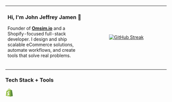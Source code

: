 <!--Header-->

<table border="0">
  <tr>
    <td width="50%" valign="top">
      <h3>Hi, I'm John Jeffrey Jamen 👋</h3>
      <p>
        Founder of <a href="https://omsim.io" target="_blank"><strong>Omsim.io</strong></a> and a Shopify-focused full-stack developer.
        I design and ship scalable eCommerce solutions, automate workflows, and create tools that solve real problems.
     </p>
     <br>
    </td>
    <td width="50%" valign="center" align="center">
      <a href="https://git.io/streak-stats">
        <img src="https://streak-stats.demolab.com?user=jj-jamen&theme=merko" alt="GitHub Streak" width="400" />
      </a>
    </td>
  </tr>
</table>

<!--Tech Stack-->

<h3>Tech Stack + Tools</h3>

<img src="assets/shopify.svg" alt="Shopify" width="25"/>